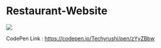 # Restaurant-Website

![](https://i.postimg.cc/mrDV7rfk/Screenshot-80.png)

CodePen Link : https://codepen.io/Techyrushi/pen/zYyZBbw
